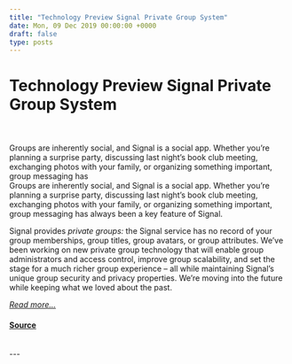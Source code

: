 ```yaml
---
title: "Technology Preview Signal Private Group System"
date: Mon, 09 Dec 2019 00:00:00 +0000
draft: false
type: posts
---
```

# Technology Preview Signal Private Group System

<br/>

<br/>
 Groups are inherently social, and Signal is a social app. Whether you’re planning a surprise party, discussing last night’s book club meeting, exchanging photos with your family, or organizing something important, group messaging has
<br/>
Groups are inherently social, and Signal is a social app. Whether you’re planning a surprise party, discussing last night’s book club meeting, exchanging photos with your family, or organizing something important, group messaging has always been a key feature of Signal.

Signal provides _private groups:_ the Signal service has no record of your group memberships, group titles, group avatars, or group attributes. We’ve been working on new private group technology that will enable group administrators and access control, improve group scalability, and set the stage for a much richer group experience – all while maintaining Signal’s unique group security and privacy properties. We’re moving into the future while keeping what we loved about the past.

[_Read more..._](https://signal.org/blog/signal-private-group-system/)

#### [Source](https://signal.org/blog/signal-private-group-system/)

<br/>
---
